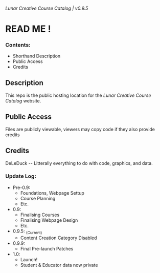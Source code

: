 ###### Lunar Creative Course Catalog | v0.9.5
# READ ME !
### Contents:
- Shorthand Description
- Public Access
- Credits
## Description
This repo is the public hosting location for the *Lunar Creative Course Catalog* website.
## Public Access
Files are publicly viewable, viewers may copy code if they also provide credits
## Credits
DeLeDuck -- Litterally everything to do with code, graphics, and data.  

### Update Log:
- Pre-0.9:
    - Foundations, Webpage Settup  
    - Course Planning  
    - Etc.  
- 0.9:
    - Finalising Courses
    - Finalising Webpage Design
    - Etc.
- 0.9.5: <sub>(Current)</sub>
    - Content Creation Category Disabled
- 0.9.9:
    - Final Pre-launch Patches
- 1.0:
    - Launch!  
    - Student & Educator data now private  